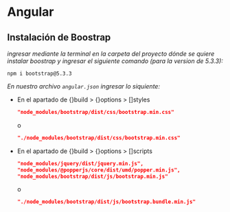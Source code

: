 # Angular
## Instalación de Boostrap
*ingresar mediante la terminal en la carpeta del proyecto dónde se quiere instalar boostrap y ingresar el siguiente comando (para la version de 5.3.3):*
```
npm i bootstrap@5.3.3
```
*En nuestro archivo `angular.json` ingresar lo siquiente:*
- En el apartado de {}build > {}options > []styles
  ``` json
  "node_modules/bootstrap/dist/css/bootstrap.min.css"
  ```
  o
  ``` json
  "./node_modules/bootstrap/dist/css/bootstrap.min.css"
  ```
- En el apartado de {}build > {}options > []scripts
  ``` json
  "node_modules/jquery/dist/jquery.min.js",
  "node_modules/@popperjs/core/dist/umd/popper.min.js",
  "node_modules/bootstrap/dist/js/bootstrap.min.js"
  ```
  o
  ``` json
  "./node_modules/bootstrap/dist/js/bootstrap.bundle.min.js"
  ```
